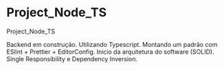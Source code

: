 # Project_Node_TS
Project_Node_TS

Backend em construção. 
Utilizando Typescript. 
Montando um padrão com ESlint + Prettier + EditorConfig. 
Inicio da arquitetura do software (SOLID). Single Responsibility e Dependency Inversion.
